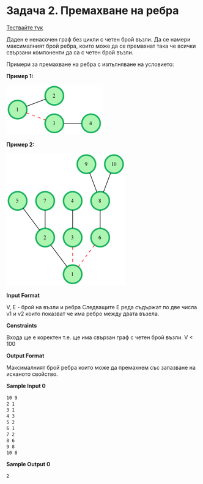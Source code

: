 # Задача 2. Премахване на ребра

[Тествайте тук](https://www.hackerrank.com/contests/test6sda-renfuvidbviw/challenges/challenge-1761)

Даден е ненасочен граф без цикли с четен брой възли. Да се намери максималният брой ребра, които може да се премахнат така че всички свързани компоненти да са с четен брой възли.

Примери за премахване на ребра с изпълняване на условието:

**Пример 1:**

![Example-Image-1](image-1.png)

**Пример 2:**

![Example-Image-2](image-2.png)

**Input Format**

V, E - брой на възли и ребра Следващите Е реда съдържат по две числа v1 и v2 които показват че има ребро между двата възела.

**Constraints**

Входа ще е коректен т.е. ще има свързан граф с четен брой възли. V < 100

**Output Format**

Максималният брой ребра които може да премахнем със запазване на исканото свойство.

**Sample Input 0**
```
10 9
2 1
3 1
4 3
5 2
6 1
7 2
8 6
9 8
10 8
```

**Sample Output 0**
```
2
```
